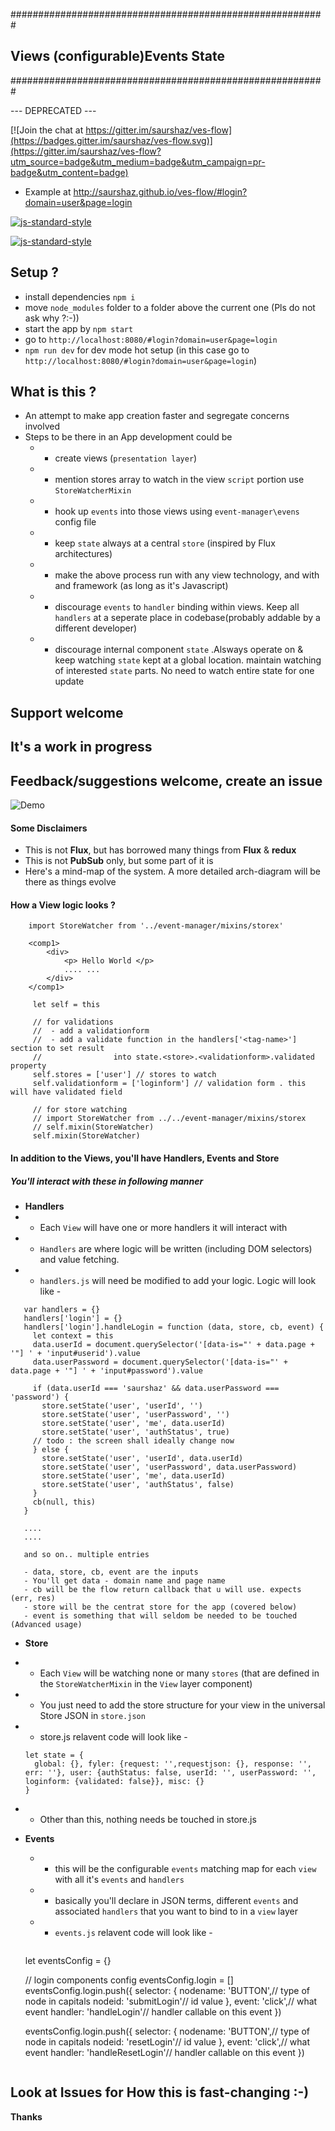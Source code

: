 
#########################################################
##  **V**iews (configurable)**E**vents **S**tate       ##
#########################################################


--- DEPRECATED --- 

[![Join the chat at https://gitter.im/saurshaz/ves-flow](https://badges.gitter.im/saurshaz/ves-flow.svg)](https://gitter.im/saurshaz/ves-flow?utm_source=badge&utm_medium=badge&utm_campaign=pr-badge&utm_content=badge)

- Example at http://saurshaz.github.io/ves-flow/#login?domain=user&page=login

[![js-standard-style](https://cdn.rawgit.com/feross/standard/master/badge.svg)](https://github.com/feross/standard)

[![js-standard-style](https://img.shields.io/badge/code%20style-standard-brightgreen.svg)](http://standardjs.com/)



## Setup ?

-	install dependencies `npm i`
-	move `node_modules` folder to a folder above the current one (Pls do not ask why ?:-))
-	start the app by `npm start`
-	go to `http://localhost:8080/#login?domain=user&page=login`
-   `npm run dev` for dev mode hot setup (in this case go to `http://localhost:8080/#login?domain=user&page=login`)


## What is this ?
- An attempt to make app creation faster and segregate concerns involved
- Steps to be there in an App development could be
	- - create views (`presentation layer`)
	- - mention stores array to watch in the view `script` portion use `StoreWatcherMixin`
	- - hook up `events` into those views using `event-manager\evens` config file
	- - keep `state` always at a central `store` (inspired by Flux architectures)
	- - make the above process run with any view technology, and with and framework (as long as it's Javascript)
	- - discourage `events` to `handler` binding within views. Keep all `handlers` at a seperate place in codebase(probably addable by a different developer)
	- - discourage internal component `state` .Alsways operate on & keep watching `state` kept at a global location. maintain watching of interested `state` parts. No need to watch entire state for one update


## Support welcome ##
## It's a work in progress ##
## Feedback/suggestions welcome, create an issue ##


![Demo](/demo.gif)

#### Some Disclaimers
- This is not **Flux**, but has borrowed many things from **Flux** & **redux**
- This is not **PubSub** only, but some part of it is
- Here's a mind-map of the system. A more detailed arch-diagram will be there as things evolve

#### How a View logic looks ?
	 

```
	import StoreWatcher from '../event-manager/mixins/storex'

	<comp1>
		<div>
			<p> Hello World </p>
			.... ... 
		</div>
	</comp1>

	 let self = this

     // for validations
     //  - add a validationform
     //  - add a validate function in the handlers['<tag-name>'] section to set result
     //                into state.<store>.<validationform>.validated property
     self.stores = ['user'] // stores to watch
     self.validationform = ['loginform'] // validation form . this will have validated field

     // for store watching
     // import StoreWatcher from ../../event-manager/mixins/storex
     // self.mixin(StoreWatcher)
     self.mixin(StoreWatcher)
```

#### In addition to the Views, you'll have Handlers, Events and Store
##### You'll interact with these in following manner

- **Handlers**
 - - Each `View` will have one or more handlers it will interact with 
 - - `Handlers` are where logic will be written (including DOM selectors) and value fetching. 
 - - `handlers.js` will need be modified to add your logic. Logic will look like - 
 ```
	var handlers = {}
	handlers['login'] = {}
	handlers['login'].handleLogin = function (data, store, cb, event) {
	  let context = this
	  data.userId = document.querySelector('[data-is="' + data.page + '"] ' + 'input#userid').value
	  data.userPassword = document.querySelector('[data-is="' + data.page + '"] ' + 'input#password').value

	  if (data.userId === 'saurshaz' && data.userPassword === 'password') {
	    store.setState('user', 'userId', '')
	    store.setState('user', 'userPassword', '')
	    store.setState('user', 'me', data.userId)
	    store.setState('user', 'authStatus', true)
	  // todo : the screen shall ideally change now
	  } else {
	    store.setState('user', 'userId', data.userId)
	    store.setState('user', 'userPassword', data.userPassword)
	    store.setState('user', 'me', data.userId)
	    store.setState('user', 'authStatus', false)
	  }
	  cb(null, this)
	}

	.... 
	.... 

	and so on.. multiple entries

	- data, store, cb, event are the inputs
	- You'll get data - domain name and page name
	- cb will be the flow return callback that u will use. expects (err, res)
	- store will be the centrat store for the app (covered below)
	- event is something that will seldom be needed to be touched (Advanced usage)

 ```



- **Store**
 - - Each `View` will be watching none or many `stores` (that are defined in the `StoreWatcherMixin` in the `View` layer component)
 - - You just need to add the store structure for your view in the universal Store JSON in `store.json` 
 - - store.js relavent code will look like - 
 	```
	let state = {
	  global: {}, fyler: {request: '',requestjson: {}, response: '', err: ''}, user: {authStatus: false, userId: '', userPassword: '', loginform: {validated: false}}, misc: {}
	}
	```
 - - Other than this, nothing needs be touched in store.js


- **Events** 
	- - this will be the configurable `events` matching map for each `view` with all it's `events` and `handlers`
	- - basically you'll declare in JSON terms, different `events` and associated `handlers` that you want to bind to in a `view` layer
	- - `events.js` relavent code will look like - 
		```

	let eventsConfig = {}

	// login components config
	eventsConfig.login = []
	eventsConfig.login.push({
	  selector: {
	    nodename: 'BUTTON',// type of node in capitals
	    nodeid: 'submitLogin'// id value
	  },
	  event: 'click',// what event
	  handler: 'handleLogin'// handler callable on this event
	})

	eventsConfig.login.push({
	  selector: {
	    nodename: 'BUTTON',// type of node in capitals
	    nodeid: 'resetLogin'// id value
	  },
	  event: 'click',// what event
	  handler: 'handleResetLogin'// handler callable on this event
	})
	```

## Look at Issues for How this is fast-changing :-) ##

**Thanks**


